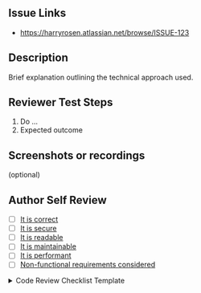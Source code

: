 ## Issue Links
- https://harryrosen.atlassian.net/browse/ISSUE-123

## Description
Brief explanation outlining the technical approach used.

## Reviewer Test Steps
1. Do ...
2. Expected outcome

## Screenshots or recordings
(optional)

## Author Self Review
* [ ] [It is correct](https://github.com/myplanetdigital/dev-docs/blob/master/Deploy%20Process/Code%20Review.md#it-is-correct)
* [ ] [It is secure](https://github.com/myplanetdigital/dev-docs/blob/master/Deploy%20Process/Code%20Review.md#it-is-secure)
* [ ] [It is readable](https://github.com/myplanetdigital/dev-docs/blob/master/Deploy%20Process/Code%20Review.md#it-is-readable)
* [ ] [It is maintainable](https://github.com/myplanetdigital/dev-docs/blob/master/Deploy%20Process/Code%20Review.md#it-is-maintainable)
* [ ] [It is performant](https://github.com/myplanetdigital/dev-docs/blob/master/Deploy%20Process/Code%20Review.md#it-is-performant)
* [ ] [Non-functional requirements considered](https://github.com/myplanetdigital/dev-docs/blob/master/Deploy%20Process/Code%20Review.md#non-functional-requirements-considered)

<details>
<summary>Code Review Checklist Template</summary>

```
## Code Review Checklist
* [ ] [It is correct](https://github.com/myplanetdigital/dev-docs/blob/master/Deploy%20Process/Code%20Review.md#it-is-correct)
* [ ] [It is secure](https://github.com/myplanetdigital/dev-docs/blob/master/Deploy%20Process/Code%20Review.md#it-is-secure)
* [ ] [It is readable](https://github.com/myplanetdigital/dev-docs/blob/master/Deploy%20Process/Code%20Review.md#it-is-readable)
* [ ] [It is maintainable](https://github.com/myplanetdigital/dev-docs/blob/master/Deploy%20Process/Code%20Review.md#it-is-maintainable)
* [ ] [It is performant](https://github.com/myplanetdigital/dev-docs/blob/master/Deploy%20Process/Code%20Review.md#it-is-performant)
* [ ] [Non-functional requirements considered](https://github.com/myplanetdigital/dev-docs/blob/master/Deploy%20Process/Code%20Review.md#non-functional-requirements-considered)
```
</details>